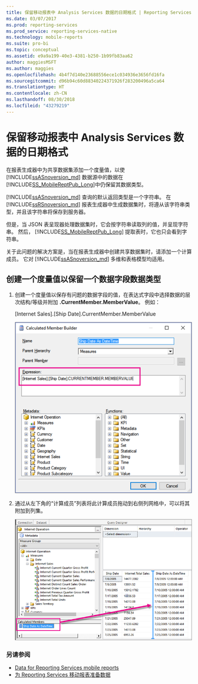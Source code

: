 ```yaml
---
title: 保留移动报表中 Analysis Services 数据的日期格式 | Reporting Services | Microsoft Docs
ms.date: 03/07/2017
ms.prod: reporting-services
ms.prod_service: reporting-services-native
ms.technology: mobile-reports
ms.suite: pro-bi
ms.topic: conceptual
ms.assetid: e9a9a199-40e3-4381-b250-1b99fb83aa62
author: maggiesMSFT
ms.author: maggies
ms.openlocfilehash: 4b4f7d140e23688556ece1c034936e3656fd16fa
ms.sourcegitcommit: d96b94c60d88340224371926f283200496a5ca64
ms.translationtype: HT
ms.contentlocale: zh-CN
ms.lasthandoff: 08/30/2018
ms.locfileid: "43279219"
---
```

# <a name="retain-date-formatting-for-analysis-services-in-mobile-reports"></a>保留移动报表中 Analysis Services 数据的日期格式
在报表生成器中为共享数据集添加一个度量值，以使 [!INCLUDE[ssASnoversion_md](../../includes/ssasnoversion-md.md)] 数据源中的数据在 [!INCLUDE[SS_MobileReptPub_Long](../../includes/ss-mobilereptpub-short.md)]中仍保留其数据类型。

[!INCLUDE[ssASnoversion_md](../../includes/ssasnoversion-md.md)] 查询的默认返回类型是一个字符串。  在 [!INCLUDE[ssRSnoversion_md](../../includes/ssrsnoversion-md.md)] 报表生成器中生成数据集时，将遵从该字符串类型，并且该字符串将保存到服务器。 

但是，当 JSON 表呈现器处理数据集时，它会按字符串读取列的值，并呈现字符串。  然后， [!INCLUDE[SS_MobileReptPub_Long](../../includes/ss-mobilereptpub-long.md)] 提取表时，它也只会看到字符串。

关于此问题的解决方案是，当在报表生成器中创建共享数据集时，请添加一个计算成员。 它对 [!INCLUDE[ssASnoversion_md](../../includes/ssasnoversion-md.md)] 多维和表格模型均适用。

## <a name="create-a-measure-to-retain-a-date-field-data-type"></a>创建一个度量值以保留一个数据字段数据类型

1. 创建一个度量值以保存有问题的数据字段的值，在表达式字段中选择数据的层次结构/等级并附加 **.CurrentMember.MemberValue**。 例如：
 
   [Internet Sales].[Ship Date].CurrentMember.MemberValue
   
   ![ssas-calculated-member-report-builder](../../reporting-services/mobile-reports/media/ssas-calculated-member-report-builder.png)
   
2. 通过从左下角的“计算成员”列表将此计算成员拖动到右侧列网格中，可以将其附加到列集。  

   ![ssas-query-designer-calculated-member-report-builder](../../reporting-services/mobile-reports/media/ssas-query-designer-calculated-member-report-builder.png) 
   
### <a name="see-also"></a>另请参阅

-  [Data for Reporting Services mobile reports](../../reporting-services/mobile-reports/data-for-reporting-services-mobile-reports.md)
-  [为 Reporting Services 移动报表准备数据](../../reporting-services/mobile-reports/prepare-data-for-reporting-services-mobile-reports.md)
